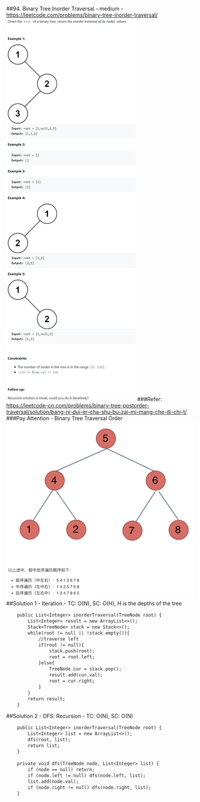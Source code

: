 ##94. Binary Tree Inorder Traversal - medium - https://leetcode.com/problems/binary-tree-inorder-traversal/
![Image of 94_binary_tree_inorder](imgs/94_binary_tree_inorder.jpg)
###Refer: https://leetcode-cn.com/problems/binary-tree-postorder-traversal/solution/bang-ni-dui-er-cha-shu-bu-zai-mi-mang-che-di-chi-t/
###Pay Attention - Binary Tree Traversal Order
![Image of tree_traverse_graph](imgs/tree_traverse_graph.png)
##Solution 1 - Iteration - TC: O(N), SC: O(H), H is the depths of the tree
```
    public List<Integer> inorderTraversal(TreeNode root) {
        List<Integer> result = new ArrayList<>();
        Stack<TreeNode> stack = new Stack<>();
        while(root != null || !stack.empty()){
            //traverse left
            if(root != null){
                stack.push(root);
                root = root.left;
            }else{
                TreeNode cur = stack.pop();
                result.add(cur.val);
                root = cur.right;
            }
        }
        return result;
    }
```
##Solution 2 - DFS: Recursion - TC: O(N), SC: O(N)
```
    public List<Integer> inorderTraversal(TreeNode root) {
        List<Integer> list = new ArrayList<>();
        dfs(root, list);
        return list;
    }

    private void dfs(TreeNode node, List<Integer> list) {
        if (node == null) return;
        if (node.left != null) dfs(node.left, list);
        list.add(node.val);
        if (node.right != null) dfs(node.right, list);
    }
```
